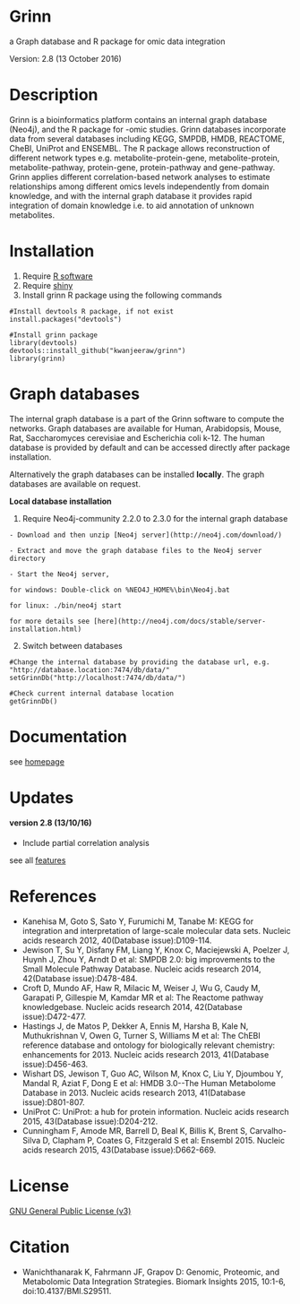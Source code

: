 # Grinn
a Graph database and R package for omic data integration

Version: 2.8 (13 October 2016)

Description
=========
Grinn is a bioinformatics platform contains an internal graph database (Neo4j), and the R package for -omic studies.
Grinn databases incorporate data from several databases including KEGG, SMPDB, HMDB, REACTOME, CheBI, UniProt and ENSEMBL.
The R package allows reconstruction of different network types e.g. metabolite-protein-gene, metabolite-protein, metabolite-pathway, protein-gene, protein-pathway and gene-pathway.
Grinn applies different correlation-based network analyses to estimate relationships among different omics levels independently from domain knowledge, and with the internal graph database it provides rapid integration of domain knowledge i.e. to aid annotation of unknown metabolites.

Installation
=========
  1. Require [R software](https://www.r-project.org/)
  2. Require [shiny](http://shiny.rstudio.com/)
  3. Install grinn R package using the following commands
```
#Install devtools R package, if not exist
install.packages("devtools")

#Install grinn package
library(devtools)
devtools::install_github("kwanjeeraw/grinn")
library(grinn)
```
Graph databases
=========
The internal graph database is a part of the Grinn software to compute the networks. Graph databases are available for Human, Arabidopsis, Mouse, Rat, Saccharomyces cerevisiae and Escherichia coli k-12. The human database is provided by default and can be accessed directly after package installation. 

Alternatively the graph databases can be installed <b>locally</b>. The graph databases are available on request. 

<b>Local database installation</b>
  1. Require Neo4j-community 2.2.0 to 2.3.0 for the internal graph database

    - Download and then unzip [Neo4j server](http://neo4j.com/download/)

    - Extract and move the graph database files to the Neo4j server directory

    - Start the Neo4j server, 
    
    for windows: Double-click on %NEO4J_HOME%\bin\Neo4j.bat 
    
    for linux: ./bin/neo4j start 
    
    for more details see [here](http://neo4j.com/docs/stable/server-installation.html)  
  2. Switch between databases
```
#Change the internal database by providing the database url, e.g. "http://database.location:7474/db/data/"
setGrinnDb("http://localhost:7474/db/data/")

#Check current internal database location
getGrinnDb()
```

Documentation
=========
see [homepage](http://kwanjeeraw.github.io/grinn/)

Updates
=========
#### version 2.8 (13/10/16)
* Include partial correlation analysis

see all [features](NEWS.md)

References
=========
- Kanehisa M, Goto S, Sato Y, Furumichi M, Tanabe M: KEGG for integration and interpretation of large-scale molecular data sets. Nucleic acids research 2012, 40(Database issue):D109-114.
- Jewison T, Su Y, Disfany FM, Liang Y, Knox C, Maciejewski A, Poelzer J, Huynh J, Zhou Y, Arndt D et al: SMPDB 2.0: big improvements to the Small Molecule Pathway Database. Nucleic acids research 2014, 42(Database issue):D478-484.
- Croft D, Mundo AF, Haw R, Milacic M, Weiser J, Wu G, Caudy M, Garapati P, Gillespie M, Kamdar MR et al: The Reactome pathway knowledgebase. Nucleic acids research 2014, 42(Database issue):D472-477.
- Hastings J, de Matos P, Dekker A, Ennis M, Harsha B, Kale N, Muthukrishnan V, Owen G, Turner S, Williams M et al: The ChEBI reference database and ontology for biologically relevant chemistry: enhancements for 2013. Nucleic acids research 2013, 41(Database issue):D456-463.
- Wishart DS, Jewison T, Guo AC, Wilson M, Knox C, Liu Y, Djoumbou Y, Mandal R, Aziat F, Dong E et al: HMDB 3.0--The Human Metabolome Database in 2013. Nucleic acids research 2013, 41(Database issue):D801-807.
- UniProt C: UniProt: a hub for protein information. Nucleic acids research 2015, 43(Database issue):D204-212.
- Cunningham F, Amode MR, Barrell D, Beal K, Billis K, Brent S, Carvalho-Silva D, Clapham P, Coates G, Fitzgerald S et al: Ensembl 2015. Nucleic acids research 2015, 43(Database issue):D662-669.

License
=========
[GNU General Public License (v3)](https://github.com/kwanjeeraw/grinn/blob/master/LICENSE)

Citation
=========
- Wanichthanarak K, Fahrmann JF, Grapov D: Genomic, Proteomic, and Metabolomic Data Integration Strategies. Biomark Insights 2015, 10:1-6, doi:10.4137/BMI.S29511.
